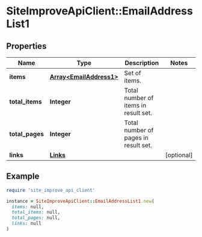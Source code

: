 # SiteImproveApiClient::EmailAddressList1

## Properties

| Name | Type | Description | Notes |
| ---- | ---- | ----------- | ----- |
| **items** | [**Array&lt;EmailAddress1&gt;**](EmailAddress1.md) | Set of items. |  |
| **total_items** | **Integer** | Total number of items in result set. |  |
| **total_pages** | **Integer** | Total number of pages in result set. |  |
| **links** | [**Links**](Links.md) |  | [optional] |

## Example

```ruby
require 'site_improve_api_client'

instance = SiteImproveApiClient::EmailAddressList1.new(
  items: null,
  total_items: null,
  total_pages: null,
  links: null
)
```

